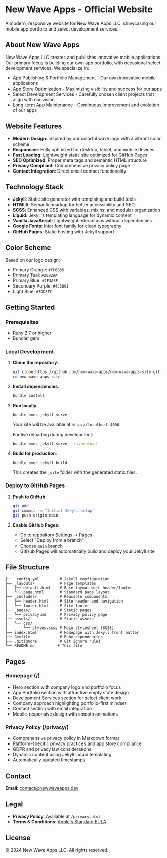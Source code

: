 # New Wave Apps - Official Website

A modern, responsive website for New Wave Apps LLC, showcasing our mobile app portfolio and select development services.

## About New Wave Apps

New Wave Apps LLC creates and publishes innovative mobile applications. Our primary focus is building our own app portfolio, with occasional select development services. We specialize in:

- App Publishing & Portfolio Management - Our own innovative mobile applications
- App Store Optimization - Maximizing visibility and success for our apps
- Select Development Services - Carefully chosen client projects that align with our vision
- Long-term App Maintenance - Continuous improvement and evolution of our apps

## Website Features

- **Modern Design**: Inspired by our colorful wave logo with a vibrant color scheme
- **Responsive**: Fully optimized for desktop, tablet, and mobile devices
- **Fast Loading**: Lightweight static site optimized for GitHub Pages
- **SEO Optimized**: Proper meta tags and semantic HTML structure
- **Privacy Compliant**: Comprehensive privacy policy page
- **Contact Integration**: Direct email contact functionality

## Technology Stack

- **Jekyll**: Static site generator with templating and build tools
- **HTML5**: Semantic markup for better accessibility and SEO
- **SCSS**: Enhanced CSS with variables, mixins, and modular organization
- **Liquid**: Jekyll's templating language for dynamic content
- **Vanilla JavaScript**: Lightweight interactions without dependencies
- **Google Fonts**: Inter font family for clean typography
- **GitHub Pages**: Static hosting with Jekyll support

## Color Scheme

Based on our logo design:
- Primary Orange: `#FF6B35`
- Primary Teal: `#20B2AA` 
- Primary Blue: `#2F3A8F`
- Secondary Purple: `#4C3D91`
- Light Blue: `#7DD3FC`

## Getting Started

### Prerequisites
- Ruby 2.7 or higher
- Bundler gem

### Local Development

1. **Clone the repository**:
   ```bash
   git clone https://github.com/new-wave-apps/new-wave-apps-site.git
   cd new-wave-apps-site
   ```

2. **Install dependencies**:
   ```bash
   bundle install
   ```

3. **Run locally**:
   ```bash
   bundle exec jekyll serve
   ```
   
   Your site will be available at `http://localhost:4000`
   
   For live reloading during development:
   ```bash
   bundle exec jekyll serve --livereload
   ```

4. **Build for production**:
   ```bash
   bundle exec jekyll build
   ```
   
   This creates the `_site` folder with the generated static files.

### Deploy to GitHub Pages

1. **Push to GitHub**:
   ```bash
   git add .
   git commit -m "Initial Jekyll setup"
   git push origin main
   ```

2. **Enable GitHub Pages**:
   - Go to repository Settings → Pages
   - Select "Deploy from a branch"
   - Choose `main` branch
   - GitHub Pages will automatically build and deploy your Jekyll site

## File Structure

```
├── _config.yml         # Jekyll configuration
├── _layouts/           # Page templates
│   ├── default.html    # Base layout with header/footer
│   └── page.html       # Standard page layout
├── _includes/          # Reusable components
│   ├── header.html     # Site header and navigation
│   └── footer.html     # Site footer
├── _pages/             # Static pages
│   └── privacy.md      # Privacy policy page
├── assets/             # Static assets
│   └── css/
│       └── styles.scss # Main stylesheet (SCSS)
├── index.html          # Homepage with Jekyll front matter
├── Gemfile             # Ruby dependencies
├── .gitignore          # Git ignore rules
└── README.md          # This file
```

## Pages

### Homepage (/)
- Hero section with company logo and portfolio focus
- App Portfolio section with attractive empty state design
- Development Services section for select client work
- Company approach highlighting portfolio-first mindset
- Contact section with email integration
- Mobile-responsive design with smooth animations

### Privacy Policy (/privacy/)
- Comprehensive privacy policy in Markdown format
- Platform-specific privacy practices and app store compliance
- GDPR and privacy law considerations
- Dynamic content using Jekyll Liquid templating
- Automatically updated timestamps

## Contact

**Email**: [contact@newwaveapps.dev](mailto:contact@newwaveapps.dev)

## Legal

- **Privacy Policy**: Available at `/privacy.html`
- **Terms & Conditions**: [Apple's Standard EULA](https://www.apple.com/legal/internet-services/itunes/dev/stdeula/)

## License

© 2024 New Wave Apps LLC. All rights reserved.
